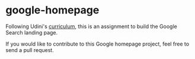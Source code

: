 # google-homepage
Following Udini's [curriculum](http://www.theodinproject.com/courses/web-development-101/lessons/html-css), this is an assignment to build the Google Search landing page. 

If you would like to contribute to this Google homepage project, feel free to send a pull request. 
